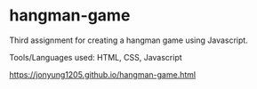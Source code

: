 # hangman-game

Third assignment for creating a hangman game using Javascript.

Tools/Languages used: HTML, CSS, Javascript

https://jonyung1205.github.io/hangman-game.html
